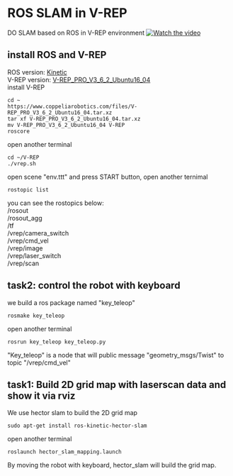 # ROS SLAM in V-REP
DO SLAM based on ROS in V-REP environment
[![Watch the video](https://img.youtube.com/vi/l-TuIQq4o6I/maxresdefault.jpg)](https://youtu.be/l-TuIQq4o6I)
## install ROS and V-REP
ROS version: [Kinetic](http://wiki.ros.org/kinetic/Installation/Ubuntu)  
V-REP version: [V-REP_PRO_V3_6_2_Ubuntu16_04](https://www.coppeliarobotics.com/files/V-REP_PRO_V3_6_2_Ubuntu16_04.tar.xz)  
install V-REP
```
cd ~  
https://www.coppeliarobotics.com/files/V-REP_PRO_V3_6_2_Ubuntu16_04.tar.xz  
tar xf V-REP_PRO_V3_6_2_Ubuntu16_04.tar.xz  
mv V-REP_PRO_V3_6_2_Ubuntu16_04 V-REP  
roscore
```  
open another terminal  
```
cd ~/V-REP  
./vrep.sh  
```
open scene "env.ttt" and press START button, open another ternimal  
```
rostopic list  
```  
you can see the rostopics below:  
/rosout  
/rosout_agg  
/tf  
/vrep/camera_switch  
/vrep/cmd_vel  
/vrep/image  
/vrep/laser_switch  
/vrep/scan
## task2: control the robot with keyboard
we build a ros package named "key_teleop"  
```
rosmake key_teleop  
```
open another terminal  
```
rosrun key_teleop key_teleop.py  
```
"Key_teleop" is a node that will public message "geometry_msgs/Twist" to topic "/vrep/cmd_vel"  

## task1: Build 2D grid map with laserscan data and show it via rviz
We use hector slam to build the 2D grid map  
```
sudo apt-get install ros-kinetic-hector-slam  
```
open another terminal  
```
roslaunch hector_slam_mapping.launch  
```
By moving the robot with  keyboard, hector_slam will build the grid map.
